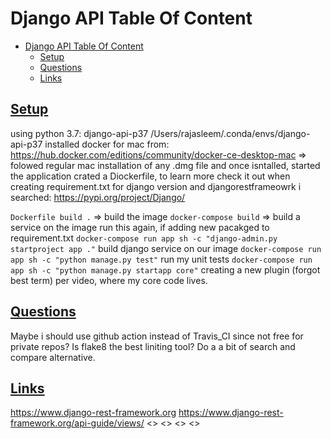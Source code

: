 # Django API Table Of Content

- [Django API Table Of Content](#django-api-table-of-content)
  - [Setup](#setup)
  - [Questions](#questions)
  - [Links](#links)

## [Setup](#django-api-table-of-content)

using python 3.7: django-api-p37           /Users/rajasleem/.conda/envs/django-api-p37
installed docker for mac from: <https://hub.docker.com/editions/community/docker-ce-desktop-mac>
  => folowed regular mac installation of any .dmg file and once isntalled, started the application
crated a Diockerfile, to learn more check it out
when creating requirement.txt for django version and djangorestframeowrk i searched:
  <https://pypi.org/project/Django/>

`Dockerfile build .` => build the image
`docker-compose build` => build a service on the image 
  run this again, if adding new pacakged to requirement.txt
`docker-compose run app sh -c "django-admin.py startproject app ."` build django service on our image
`docker-compose run app sh -c "python manage.py test"` run my unit tests
`docker-compose run app sh -c "python manage.py startapp core"` creating a new plugin (forgot best term)
  per video, where my core code lives.



## [Questions](#django-api-table-of-content)

Maybe i should use github action instead of Travis_CI since not free for private repos?
Is flake8 the best liniting tool? Do a a bit of search and compare alternative.

## [Links](#django-api-table-of-content)

<https://www.django-rest-framework.org>
<https://www.django-rest-framework.org/api-guide/views/>
<>
<>
<>
<>